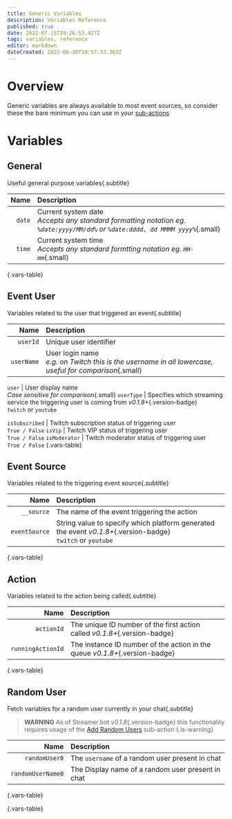 ```yaml
---
title: Generic Variables
description: Variables Reference
published: true
date: 2022-07-15T19:26:53.427Z
tags: variables, reference
editor: markdown
dateCreated: 2022-06-30T19:57:33.363Z
---
```


# Overview
Generic variables are always available to most event sources, so consider these the bare minimum you can use in your [sub-actions](/en/Sub-Actions)

# Variables

## General
Useful general purpose variables{.subtitle}

| Name | Description |
|-----:|:------------|
| `date` | Current system date <br> *Accepts any standard formatting notation eg. `%date:yyyy/MM/dd%` or `%date:dddd, dd MMMM yyyy%`*{.small}
| `time` | Current system time <br> *Accepts any standard formtting notation eg. `HH-mm`*{.small}
{.vars-table}

## Event User
Variables related to the user that triggered an event{.subtitle}

| Name | Description |
|-----:|:------------|
`userId` | Unique user identifier
`userName` | User login name <br> *e.g. on Twitch this is the username in all lowercase, useful for comparison*{.small}

`user` | User display name <br> *Case sensitive for comparison*{.small}
`userType` | Specifies which streaming service the triggering user is coming from *v0.1.8+*{.version-badge} <br> `twitch` or `youtube`

`isSubscribed` | Twitch subscription status of triggering user <br> `True / False`
`isVip` | Twitch VIP status of triggering user <br> `True / False`
`isModerator` | Twitch moderator status of triggering user <br> `True / False`
{.vars-table}

## Event Source
Variables related to the triggering event source{.subtitle}

| Name | Description |
|-----:|:------------|
| `__source` | The name of the event triggering the action
| `eventSource` | String value to specify which platform generated the event *v0.1.8+*{.version-badge} <br> `twitch` or `youtube`
{.vars-table}

## Action
Variables related to the action being called{.subtitle}

| Name | Description |
|-----:|:------------|
| `actionId` | The unique ID number of the first action called *v0.1.8+*{.version-badge} 
| `runningActionId` | The instance ID number of the action in the queue *v0.1.8+*{.version-badge}
{.vars-table}

## Random User
Fetch variables for a random user currently in your chat{.subtitle}

> **WARNING**
> As of Streamer.bot *v0.1.8*{.version-badge} this functionality requires usage of the [Add Random Users](/en/Sub-Actions/Twitch/) sub-action
{.is-warning}

| Name | Description |
|-----:|:------------|
| `randomUser0` | The `username` of a random user present in chat
| `randomUserName0` | The Display name of a random user present in chat
{.vars-table}




{.vars-table}